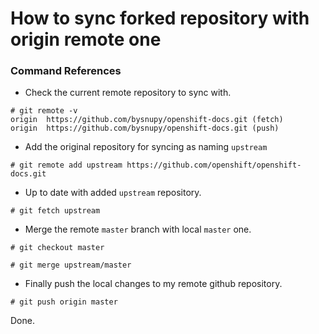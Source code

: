 # How to sync forked repository with origin remote one

### Command References

- Check the current remote repository to sync with.
~~~
# git remote -v
origin	https://github.com/bysnupy/openshift-docs.git (fetch)
origin	https://github.com/bysnupy/openshift-docs.git (push)
~~~

- Add the original repository for syncing as naming `upstream`
~~~
# git remote add upstream https://github.com/openshift/openshift-docs.git
~~~

- Up to date with added `upstream` repository.
~~~
# git fetch upstream
~~~

- Merge the remote `master` branch with local `master` one.
~~~
# git checkout master

# git merge upstream/master
~~~

- Finally push the local changes to my remote github repository.
~~~
# git push origin master
~~~

Done.
